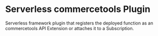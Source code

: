# Serverless commercetools Plugin
Serverless framework plugin that registers the deployed function as an commercetools API Extension or attaches it to a Subscription.
